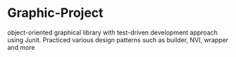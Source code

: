 # Graphic-Project
object-oriented graphical library with test-driven development approach using Junit. Practiced various design patterns such as builder, NVI, wrapper and more
